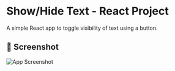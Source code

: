 # Show/Hide Text - React Project

A simple React app to toggle visibility of text using a button.

## 📸 Screenshot

![App Screenshot](.assets/screenshot.png)

